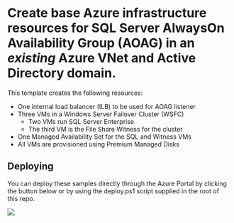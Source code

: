 # Create base Azure infrastructure resources for SQL Server AlwaysOn Availability Group (AOAG) in an _existing_ Azure VNet and Active Directory domain.

This template creates the following resources:
+	One internal load balancer (ILB) to be used for AOAG listener
+	Three VMs in a Windows Server Failover Cluster (WSFC)
	+	Two VMs run SQL Server Enterprise
	+	The third VM is the File Share Witness for the cluster
+	One Managed Availability Set for the SQL and Witness VMs
+	All VMs are provisioned using Premium Managed Disks

## Deploying

You can deploy these samples directly through the Azure Portal by clicking the button below or by using the deploy.ps1 script supplied in the root of this repo.

<a href=https://portal.azure.com/#@bittitan.com/resource/providers/microsoft.gallery/myareas/c3747c31-d73b-4cc4-980f-d4cb239e2918/galleryitems/sql2016_aog_cluster_20disk_witness target="_blank">
    <img src="http://azuredeploy.net/deploybutton.png"/>
</a>

